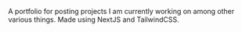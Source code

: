 A portfolio for posting projects I am currently working on among other various things. Made using NextJS and TailwindCSS.
